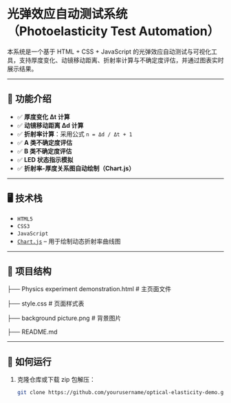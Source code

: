 # 光弹效应自动测试系统（Photoelasticity Test Automation）

本系统是一个基于 HTML + CSS + JavaScript 的光弹效应自动测试与可视化工具，支持厚度变化、动镜移动距离、折射率计算与不确定度评估，并通过图表实时展示结果。

---

## 📌 功能介绍

- ✅ **厚度变化 Δt 计算**
- ✅ **动镜移动距离 Δd 计算**
- ✅ **折射率计算**：采用公式 `n = Δd / Δt + 1`
- ✅ **A 类不确定度评估**
- ✅ **B 类不确定度评估**
- ✅ **LED 状态指示模拟**
- ✅ **折射率-厚度关系图自动绘制（Chart.js）**

---

## 🖥️ 技术栈

- `HTML5`
- `CSS3`
- `JavaScript`
- [`Chart.js`](https://www.chartjs.org/) – 用于绘制动态折射率曲线图

---

## 📂 项目结构

├── Physics experiment demonstration.html # 主页面文件

├── style.css # 页面样式表

├── background picture.png # 背景图片

├── README.md

---

## 🚀 如何运行

1. 克隆仓库或下载 zip 包解压：
   ```bash
   git clone https://github.com/yourusername/optical-elasticity-demo.git
